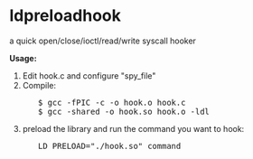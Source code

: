 ldpreloadhook
=============

a quick open/close/ioctl/read/write syscall hooker

**Usage:**

1. Edit hook.c and configure "spy_file"
2. Compile:
<pre>
      $ gcc -fPIC -c -o hook.o hook.c
      $ gcc -shared -o hook.so hook.o -ldl
</pre>

3. preload the library and run the command you want to hook:
<pre>
      LD_PRELOAD="./hook.so" command
</pre>